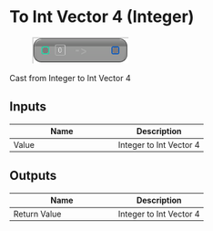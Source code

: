 # To Int Vector 4 (Integer)

<div align="left" data-full-width="false"><figure><img src="../../../../api/Math/Conversions/To_Int_Vector_4_(Integer).png" alt=""><figcaption></figcaption></figure></div>

Cast from Integer to Int Vector 4

## Inputs

<table><thead><tr><th width="170">Name</th><th>Description</th></tr></thead><tbody><tr><td>Value</td><td>Integer to Int Vector 4</td></tr></tbody></table>

## Outputs

<table><thead><tr><th width="170">Name</th><th>Description</th></tr></thead><tbody><tr><td>Return Value</td><td>Integer to Int Vector 4</td></tr></tbody></table>

